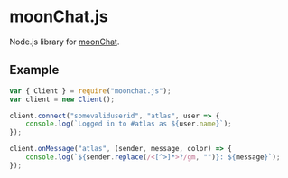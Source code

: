 # moonChat.js
Node.js library for [moonChat](https://chat.twplayer.co/).

## Example
```js
var { Client } = require("moonchat.js");
var client = new Client();

client.connect("somevaliduserid", "atlas", user => {
	console.log(`Logged in to #atlas as ${user.name}`);
});

client.onMessage("atlas", (sender, message, color) => {
	console.log(`${sender.replace(/<[^>]*>?/gm, "")}: ${message}`);
});
```